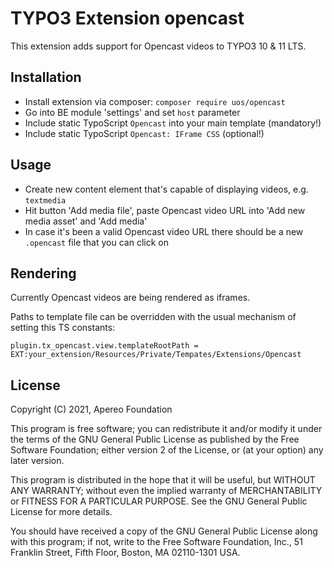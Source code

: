 # TYPO3 Extension opencast

This extension adds support for Opencast videos to TYPO3 10 & 11 LTS.

## Installation

* Install extension via composer: `composer require uos/opencast`
* Go into BE module 'settings' and set `host` parameter
* Include static TypoScript `Opencast` into your main template (mandatory!)
* Include static TypoScript `Opencast: IFrame CSS` (optional!)

## Usage

* Create new content element that's capable of displaying videos, e.g. `textmedia`
* Hit button 'Add media file', paste Opencast video URL into 'Add new media asset' and 'Add media'
* In case it's been a valid Opencast video URL there should be a new `.opencast` file that you can click on

## Rendering

Currently Opencast videos are being rendered as iframes.

Paths to template file can be overridden with the usual mechanism of setting this TS constants:

```
plugin.tx_opencast.view.templateRootPath = EXT:your_extension/Resources/Private/Tempates/Extensions/Opencast
```

## License

Copyright (C) 2021, Apereo Foundation

This program is free software; you can redistribute it and/or modify
it under the terms of the GNU General Public License as published by
the Free Software Foundation; either version 2 of the License, or
(at your option) any later version.

This program is distributed in the hope that it will be useful,
but WITHOUT ANY WARRANTY; without even the implied warranty of
MERCHANTABILITY or FITNESS FOR A PARTICULAR PURPOSE.  See the
GNU General Public License for more details.

You should have received a copy of the GNU General Public License along
with this program; if not, write to the Free Software Foundation, Inc.,
51 Franklin Street, Fifth Floor, Boston, MA 02110-1301 USA.
